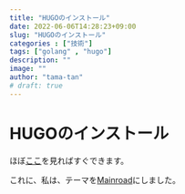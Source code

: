 ```yaml
---
title: "HUGOのインストール"
date: 2022-06-06T14:28:23+09:00
slug: "HUGOのインストール"
categories : ["技術"]
tags: ["golang" , "hugo"]
description: ""
image: ""
author: "tama-tan"
# draft: true
---
```

# HUGOのインストール

ほぼ[ここ](https://gohugo.io/getting-started/quick-start/)を見ればすぐできます。


これに、私は、テーマを[Mainroad](https://github.com/Vimux/Mainroad)にしました。



